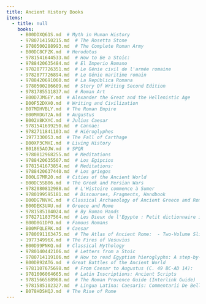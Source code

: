 ```yaml
---
title: Ancient History Books
items:
  - title: null
    books:
     - B00DDXQ61S.md  # Myth in Human History
     - 9780714150215.md  # The Rosetta Stone
     - 9780500288993.md  # The Complete Roman Army
     - B00DC8CFZK.md  # Herodotus
     - 9781541644533.md  # How to Be a Stoic:
     - 9788420635484.md  # El Imperio Romano
     - 9782877726351.md  # Le Génie civil de l'armée romaine
     - 9782877726894.md  # Le Génie maritime romain
     - 9788420691060.md  # La República Romana
     - 9780500286609.md  # Story Of Writing Second Edition
     - 9781785511837.md  # Roman Art
     - B00D7JMGEY.md  # Alexander the Great and the Hellenistic Age
     - B00F52DXH0.md  # Writing and Civilization
     - B07MDHVBLY.md  # The Roman Empire
     - B00MXDGT2A.md  # Augustus
     - B002V8KXYC.md  # Julius Caesar
     - 9781541699250.md  # Cannae:
     - 9782711841103.md  # Hiéroglyphes
     - 1977330053.md  # The Fall of Carthage
     - B00XP3CMHI.md  # Living History
     - B01865AOJW.md  # SPQR
     - 9780812968255.md  # Meditations
     - 9788420635507.md  # Los Egipcios
     - 9781541673854.md  # Meditations:
     - 9788420637440.md  # Los griegos
     - B00LG7MR20.md  # Cities of the Ancient World
     - B00DC5SB06.md  # The Greek and Persian Wars
     - 9782080812988.md  # L'Histoire commence à Sumer
     - 9780199595181.md  # Discourses, Fragments, Handbook
     - B00DG7NVXC.md  # Classical Archaeology of Ancient Greece and Rome
     - B00DEK3UAU.md  # Greece and Rome
     - 9781585104024.md  # By Roman Hands
     - 9782711837564.md  # Les Dieux de l'Egypte : Petit dictionnaire illustré
     - B00D8G1DPO.md  # Famous Romans
     - B00MFQLERK.md  # Caesar
     - 9780691163475.md  # The Atlas of Ancient Rome:  - Two-Volume Slipcased Set
     - 197734996X.md  # The Fires of Vesuvius
     - B00D99PNKQ.md  # Classical Mythology
     - 9780140442106.md  # Letters from a Stoic
     - 9780714119106.md  # How to read Egyptian hieroglyphs: A step-by-step guide to teach yourself
     - B00DB92ATG.md  # Great Battles of the Ancient World
     - 9781107675698.md  # From Caesar to Augustus (C. 49 BC-AD 14):
     - 9781606064665.md  # Latin Inscriptions: Ancient Scripts
     - 9781566568968.md  # The Roman Provence Guide (Interlink Guide)
     - 9781585102327.md  # Lingua Latina: Caesaris: Commentarii De Bello Gallico I (partial), IV, V (Latin Edition)
     - B078HDSHQJ.md  # The Rise of Rome
---
```


